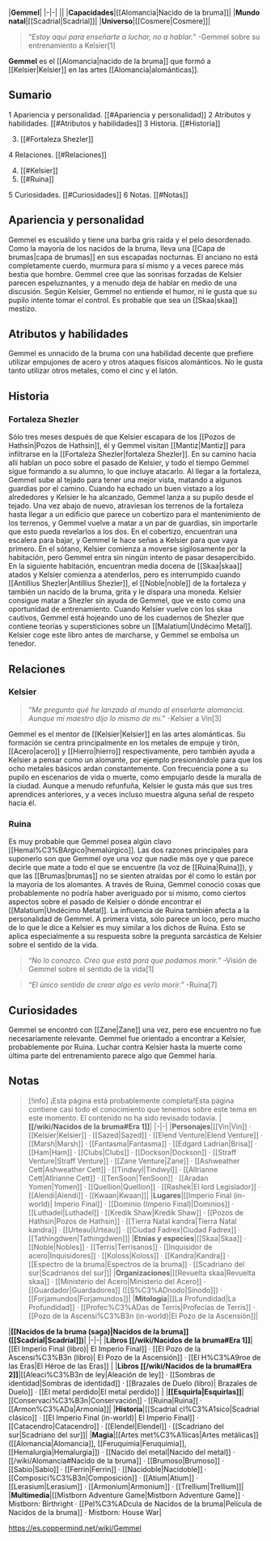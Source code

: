 

|**Gemmel**|
|-|-|
||
|**Capacidades**|[[Alomancia\|Nacido de la bruma]]|
|**Mundo natal**|[[Scadrial\|Scadrial]]|
|**Universo**|[[Cosmere\|Cosmere]]|

>“*Estoy aquí para enseñarte a luchar, no a hablar.*”
\-Gemmel sobre su entrenamiento a Kelsier[1]


**Gemmel** es el [[Alomancia\|nacido de la bruma]] que formó a [[Kelsier\|Kelsier]] en las artes [[Alomancia\|alománticas]].

## Sumario

1 Apariencia y personalidad. [[#Apariencia y personalidad]] 
2 Atributos y habilidades. [[#Atributos y habilidades]] 
3 Historia. [[#Historia]] 

3. [[#Fortaleza Shezler]] 


4 Relaciones. [[#Relaciones]] 

4. [[#Kelsier]] 
4. [[#Ruina]] 


5 Curiosidades. [[#Curiosidades]] 
6 Notas. [[#Notas]] 


## Apariencia y personalidad
Gemmel es escuálido y tiene una barba gris raída y el pelo desordenado. Como la mayoría de los nacidos de la bruma, lleva una [[Capa de brumas\|capa de brumas]] en sus escapadas nocturnas. 
El anciano no está completamente cuerdo, murmura para sí mismo y a veces parece más bestia que hombre. Gemmel cree que las sonrisas forzadas de Kelsier parecen espeluznantes, y a menudo deja de hablar en medio de una discusión. Según Kelsier, Gemmel no entiende el humor, ni le gusta que su pupilo intente tomar el control.
Es probable que sea un [[Skaa\|skaa]] mestizo.

## Atributos y habilidades
Gemmel es unnacido de la bruma con una habilidad decente que prefiere utilizar empujones de acero y otros ataques físicos alománticos. No le gusta tanto utilizar otros metales, como el cinc y el latón.

## Historia
### Fortaleza Shezler
Sólo tres meses después de que Kelsier escapara de los [[Pozos de Hathsin\|Pozos de Hathsin]], él y Gemmel visitan [[Mantiz\|Mantiz]] para infiltrarse en la [[Fortaleza Shezler\|fortaleza Shezler]]. En su camino hacia allí hablan un poco sobre el pasado de Kelsier, y todo el tiempo Gemmel sigue formando a su alumno, lo que incluye atacarlo.
Al llegar a la fortaleza, Gemmel sube al tejado para tener una mejor vista, matando a algunos guardias por el camino. Cuando ha echado un buen vistazo a los alrededores y Kelsier le ha alcanzado, Gemmel lanza a su pupilo desde el tejado. Una vez abajo de nuevo, atraviesan los terrenos de la fortaleza hasta llegar a un edificio que parece un cobertizo para el mantenimiento de los terrenos, y Gemmel vuelve a matar a un par de guardias, sin importarle que esto pueda revelarlos a los dos. En el cobertizo, encuentran una escalera para bajar, y Gemmel le hace señas a Kelsier para que vaya primero.
En el sótano, Kelsier comienza a moverse sigilosamente por la habitación, pero Gemmel entra sin ningún intento de pasar desapercibido. En la siguiente habitación, encuentran media docena de [[Skaa\|skaa]] atados y Kelsier comienza a atenderlos, pero es interrumpido cuando [[Antillius Shezler\|Antillius Shezler]], el [[Noble\|noble]] de la fortaleza y también un nacido de la bruma, grita y le dispara una moneda. Kelsier consigue matar a Shezler sin ayuda de Gemmel, que ve esto como una oportunidad de entrenamiento. Cuando Kelsier vuelve con los skaa cautivos, Gemmel está hojeando uno de los cuadernos de Shezler que contiene teorías y supersticiones sobre un [[Malatium\|Undécimo Metal]]. Kelsier coge este libro antes de marcharse, y Gemmel se embolsa un tenedor.

## Relaciones
### Kelsier
>“*Me pregunto qué he lanzado al mundo al enseñarte alomancia. Aunque mi maestro dijo lo mismo de mí.*”
\-Kelsier a Vin[3]

Gemmel es el mentor de [[Kelsier\|Kelsier]] en las artes alománticas. Su formación se centra principalmente en los metales de empuje y tirón, [[Acero\|acero]] y [[Hierro\|hierro]] respectivamente, pero también ayuda a Kelsier a pensar como un alomante, por ejemplo presionándole para que los ocho metales básicos ardan constantemente. Con frecuencia pone a su pupilo en escenarios de vida o muerte, como empujarlo desde la muralla de la ciudad. Aunque a menudo refunfuña, Kelsier le gusta más que sus tres aprendices anteriores, y a veces incluso muestra alguna señal de respeto hacia él.

### Ruina
Es muy probable que Gemmel posea algún clavo [[Hemal%C3%BArgico\|hemalúrgico]]. Las dos razones principales para suponerlo son que Gemmel oye una voz que nadie más oye y que parece decirle que mate a todo el que se encuentre (la voz de [[Ruina\|Ruina]]), y que las [[Brumas\|brumas]] no se sienten atraídas por él como lo están por la mayoría de los alomantes.
A través de Ruina, Gemmel conoció cosas que probablemente no podría haber averiguado por sí mismo, como ciertos aspectos sobre el pasado de Kelsier o dónde encontrar el [[Malatium\|Undécimo Metal]]. La influencia de Ruina también afecta a la personalidad de Gemmel. A primera vista, sólo parece un loco, pero mucho de lo que le dice a Kelsier es muy similar a los dichos de Ruina. Esto se aplica especialmente a su respuesta sobre la pregunta sarcástica de Kelsier sobre el sentido de la vida.

>“*No lo conozco. Creo que está para que podamos morir.*”
\-Visión de Gemmel sobre el sentido de la vida[1]


>“*El único sentido de crear algo es verlo morir.*”
\-Ruina[7]


## Curiosidades
Gemmel se encontró con [[Zane\|Zane]] una vez, pero ese encuentro no fue necesariamente relevante.
Gemmel fue orientado a encontrar a Kelsier, probablemente por Ruina.
Luchar contra Kelsier hasta la muerte como última parte del entrenamiento parece algo que Gemmel haría.
## Notas



> [!info] ¡Esta página está probablemente completa!Esta página contiene casi todo el conocimiento que tenemos sobre este tema en este momento.
El contenido no ha sido revisado todavía.
|**[[/wiki/Nacidos de la bruma#Era 1]]**|
|-|-|
|**Personajes**|[[Vin\|Vin]] · [[Kelsier\|Kelsier]] · [[Sazed\|Sazed]] · [[Elend Venture\|Elend Venture]] · [[Marsh\|Marsh]] · [[Fantasma\|Fantasma]] · [[Edgard Ladrian\|Brisa]] · [[Ham\|Ham]] · [[Clubs\|Clubs]] · [[Dockson\|Dockson]] · [[Straff Venture\|Straff Venture]] · [[Zane Venture\|Zane]] · [[Ashweather Cett\|Ashweather Cett]] · [[Tindwyl\|Tindwyl]] · [[Allrianne Cett\|Allrianne Cett]] · [[TenSoon\|TenSoon]] · [[Aradan Yomen\|Yomen]] · [[Quellion\|Quellion]] · [[Rashek\|El lord Legislador]] · [[Alendi\|Alendi]] · [[Kwaan\|Kwaan]]|
|**Lugares**|[[Imperio Final (in-world)\| Imperio Final]] · [[Dominio (Imperio Final)\|Dominios]] · [[Luthadel\|Luthadel]] · [[Kredik Shaw\|Kredik Shaw]] · [[Pozos de Hathsin\|Pozos de Hathsin]] · [[Tierra Natal kandra\|Tierra Natal kandra]] · [[Urteau\|Urteau]] · [[Ciudad Fadrex\|Ciudad Fadrex]] · [[Tathingdwen\|Tathingdwen]]|
|**Etnias y especies**|[[Skaa\|Skaa]] · [[Noble\|Nobles]] · [[Terris\|Terrisanos]] · [[Inquisidor de acero\|Inquisidores]] · [[Koloss\|Koloss]] · [[Kandra\|Kandra]] · [[Espectro de la bruma\|Espectros de la bruma]] · [[Scadriano del sur\|Scadrianos del sur]]|
|**Organizaciones**|[[Revuelta skaa\|Revuelta skaa]] · [[Ministerio del Acero\|Ministerio del Acero]] · [[Guardador\|Guardadores]] ([[S%C3%ADnodo\|Sínodo]]) · [[Forjamundos\|Forjamundos]]|
|**Mitología**|[[La Profundidad\|La Profundidad]] · [[Profec%C3%ADas de Terris\|Profecías de Terris]] · [[Pozo de la Ascensi%C3%B3n (in-world)\|El Pozo de la Ascensión]]|

|**[[Nacidos de la bruma (saga)\|Nacidos de la bruma]] ([[Scadrial\|Scadrial]])**|
|-|-|
|**Libros [[/wiki/Nacidos de la bruma#Era 1]]**|[[El Imperio Final (libro)\| El Imperio Final]] · [[El Pozo de la Ascensi%C3%B3n (libro)\| El Pozo de la Ascensión]] · [[El H%C3%A9roe de las Eras\|El Héroe de las Eras]] |
|**Libros [[/wiki/Nacidos de la bruma#Era 2]]**|[[Aleaci%C3%B3n de ley\|Aleación de ley]] · [[Sombras de identidad\|Sombras de identidad]] · [[Brazales de Duelo (libro)\| Brazales de Duelo]] · [[El metal perdido\|El metal perdido]]  |
|**[[Esquirla\|Esquirlas]]**|[[Conservaci%C3%B3n\|Conservación]] · [[Ruina\|Ruina]] · [[Armon%C3%ADa\|Armonía]]|
|**Historia**|[[Scadrial cl%C3%A1sico\|Scadrial clásico]] · [[El Imperio Final (in-world)\| El Imperio Final]] · [[Catacendro\|Catacendro]] · [[Elendel\|Elendel]] · [[Scadriano del sur\|Scadriano del sur]]|
|**Magia**|[[Artes met%C3%A1licas\|Artes metálicas]] ([[Alomancia\|Alomancia]], [[Feruquimia\|Feruquimia]], [[Hemalurgia\|Hemalurgia]]) · [[Nacido del metal\|Nacido del metal]] · [[/wiki/Alomancia#Nacido de la bruma]] · [[Brumoso\|Brumoso]] · [[Sabio\|Sabio]] · [[Ferrin\|Ferrin]] · [[Nacidoble\|Nacidoble]] · [[Composici%C3%B3n\|Composición]] · [[Atium\|Atium]] · [[Lerasium\|Lerasium]] · [[Armonium\|Armonium]] · [[Trellium\|Trellium]]|
|**Multimedia**|[[Mistborn Adventure Game\|Mistborn Adventure Game‎‎]] · Mistborn: Birthright · [[Pel%C3%ADcula de Nacidos de la bruma\|Película de Nacidos de la bruma]] · Mistborn: House War|



https://es.coppermind.net/wiki/Gemmel